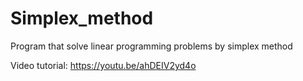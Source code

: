 # Simplex_method
Program that solve linear programming problems by simplex method

Video tutorial: https://youtu.be/ahDEIV2yd4o
